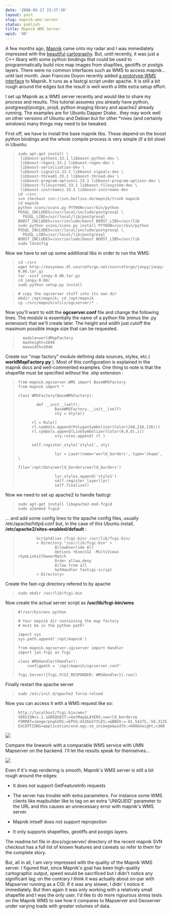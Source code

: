 ```yaml
---
date: '2006-05-17 23:37:30'
layout: post
slug: mapnik-wms-server
status: publish
title: Mapnik WMS Server
wpid: '49'
---
```


A few months ago, [ Mapnik](http://mapnik.org/) came onto my radar and I was immediately impressed with the [beautiful](http://mapnik.org/maps/) [cartography](http://static.flickr.com/35/106561736_afcdc30ddb_o.png). But, until recently, it was just a C++ libary with some python bindings that could be used to programmatically build nice map images from shapfiles, geotiffs or postgis layers. There were no common interfaces such as WMS to access mapnik... until last month. Jean Francois Doyon recently added [a prototype WMS interface](http://mapnik.org/news/2006/apr/18/wms/) to Mapnik. It runs as a fastcgi script under apache. It is still a bit rough around the edges but the result is well worth a little extra setup effort. 

I set up Mapnik as a WMS server recently and would like to share my process and results. This tutorial assumes you already have python, postgresql/postgis, proj4, python imaging library and apache2 already running. The examples are for Ubuntu Dapper Drake.. they may work well on other versions of Ubuntu and Debian but for other *nixes (and certainly windows) many things may need to be tweaked.

First off, we have to install the base mapnik libs. These depend on the boost python bindings and the whole compile process is very simple (if a bit slow) in Ubuntu:



> 
>     sudo apt-get install \
>      libboost-python1.33.1 libboost-python-dev \
>      libboost-regex1.33.1 libboost-regex-dev \
>      libboost-serialization-dev \
>      libboost-signals1.33.1 libboost-signals-dev \
>      libboost-thread1.33.1 libboost-thread-dev \
>      libboost-program-options1.33.1 libboost-program-options-dev \
>      libboost-filesystem1.33.1 libboost-filesystem-dev \
>      libboost-iostreams1.33.1 libboost-iostreams-dev
>     cd ~/src
>     svn checkout svn://svn.berlios.de/mapnik/trunk mapnik
>     cd mapnik
>     python scons/scons.py PYTHON=/usr/bin/python PGSQL_INCLUDES=/usr/local/include/postgresql \
>       PGSQL_LIBS=/usr/local/lib/postgresql BOOST_INCLUDES=/usr/include/boost BOOST_LIBS=/usr/lib
>     sudo python scons/scons.py install PYTHON=/usr/bin/python PGSQL_INCLUDES=/usr/local/include/postgresql \
>       PGSQL_LIBS=/usr/local/lib/postgresql BOOST_INCLUDES=/usr/include/boost BOOST_LIBS=/usr/lib
>     sudo ldconfig




Now we have to set up some additional libs in order to run the WMS:



> 

>     
>     
>     cd ~/src
>     wget http://easynews.dl.sourceforge.net/sourceforge/jonpy/jonpy-0.06.tar.gz
>     tar -xzvf jonpy-0.06.tar.gz
>     cd jonpy-0.06/
>     sudo python setup.py install
>     
>     
> 
> 






> 

>     
>     
>     # copy the ogcserver stuff into its own dir
>     mkdir /opt/mapnik; cd /opt/mapnik
>     cp ~/src/mapnik/utils/ogcserver/* .
>     
>     
> 
> 




Now you'll want to edit the **ogcserver.conf** file and change the following lines. The _module_ is essentially the name of a python file (minus the .py extension) that we'll create later. The height and width just cutoff the maximum possible image size that can be requested.


> 

>     
>     
>     	module=worldMapFactory
>     	maxheight=2048
>     	maxwidth=2048
>     
> 
> 





Create our "map factory" module defining data sources, styles, etc.( **worldMapFactory.py** ). Most of this configuration is explained in the mapnik docs and well-commented examples. One thing to note is that the shapefile must be specified _without_ the .shp extension :



> 

>     
>     
>     from mapnik.ogcserver.WMS import BaseWMSFactory
>     from mapnik import *
>     
>     class WMSFactory(BaseWMSFactory):
>     
>             def __init__(self):
>                     BaseWMSFactory.__init__(self)
>                     sty = Style()
>     
>     		rl = Rule()
>     		rl.symbols.append(PolygonSymbolizer(Color(248,216,136)))
>     		rl.symbols.append(LineSymbolizer(Color(0,0,0),1))
>                     sty.rules.append( rl )
>     
>     		self.register_style('style1', sty)
>     
>                     lyr = Layer(name='world_borders', type='shape', \
>                                 file='/opt/data/world_borders/world_borders')
>     			
>                     lyr.styles.append('style1')
>                     self.register_layer(lyr)
>                     self.finalize() 
>     




Now we need to set up apache2 to handle fastcgi:




> 

>     
>     
>     sudo apt-get install libapache2-mod-fcgid
>     sudo a2enmod fcgid
>     
> 
> 





... and add some config lines to the apache config files, usually /etc/apache/httpd.conf but, in the case of this Ubuntu install, **/etc/apache2/sites-enabled/default** :



> 

>     
>     
>     
>             ScriptAlias /fcgi-bin/ /usr/lib/fcgi-bin/
>             < Directory "/usr/lib/fcgi-bin" >
>                     AllowOverride All
>                     Options +ExecCGI -MultiViews +SymLinksIfOwnerMatch
>                     Order allow,deny
>                     Allow from all
>                     SetHandler fastcgi-script
>             < Directory>
>     
>     
> 
> 





Create the fast-cgi directory refered to by apache



> 

>     
>     
>     sudo mkdir /usr/lib/fcgi-bin
>     
> 
> 





Now create the actual server script as **/usr/lib/fcgi-bin/wms**




> 

>     
>     
>     #!/usr/bin/env python
>     
>     # Your mapnik dir containing the map factory 
>     # must be in the python path!
>     
>     import sys
>     sys.path.append('/opt/mapnik')
>     
>     from mapnik.ogcserver.cgiserver import Handler
>     import jon.fcgi as fcgi
>     
>     class WMSHandler(Handler):
>         configpath = '/opt/mapnik/ogcserver.conf'
>     
>     fcgi.Server({fcgi.FCGI_RESPONDER: WMSHandler}).run()
>     
> 
> 




Finally restart the apache server 


> 

>     
>     
>     sudo /etc/init.d/apache2 force-reload
>     
> 
> 



Now you can access it with a WMS request like so:



> 

>     
>     
>     http://localhost/fcgi-bin/wms?VERSION=1.1.1&REQUEST;=GetMap&LAYERS;=world_borders&
>     FORMAT=image/png&SRS;=EPSG:4326&STYLES;=&BBOX;=-81.54375,-58.3125,-59.04375,-47.0625&
>     EXCEPTIONS=application/vnd.ogc.se_inimage&width;=600&height;=300
>     
> 
> 




![](/img/mapnik.png)

Compare the linework with a comparable WMS service with UMN Mapserver on the backend. I'll let the results speak for themselves...

![](/img/mapserv.png)

Even if it's map rendering is smooth, Mapnik's WMS server is still a bit rough around the edges:



	
  * It does not support GetFeatureInfo requests

	
  * The server has trouble with extra parameters. For instance some WMS clients like mapbuilder like to 
tag on an extra 'UNIQUEID' parameter to the URL and this causes an unnecessary error with mapnik's WMS server.

	
  * Mapnik intself does not support reprojection 

        
  * It only supports shapefiles, geotiffs and postgis layers.


The readme.txt file in docs/ogcserver/ directory of the recent mapnik SVN checkout has a full list of known features and caveats so refer to them for the complete story.

But, all in all, I am _very_ impressed with the quality of the Mapnik WMS server. I figured that, since Mapnik's goal has been high-quality cartographic output, speed would be sacrificed but I didn't notice any significant lag; on the contrary I think it was actually about on-par with Mapserver running as a CGI. If it was any slower, I didn' t notice it immediately. But then again it was only working with a relatively small shapefile and I was the only user. I'd like to do more rigourous stress tests on the Mapnik WMS to see how it compares to Mapserver and Geoserver under varying loads with greater volumes of data.




